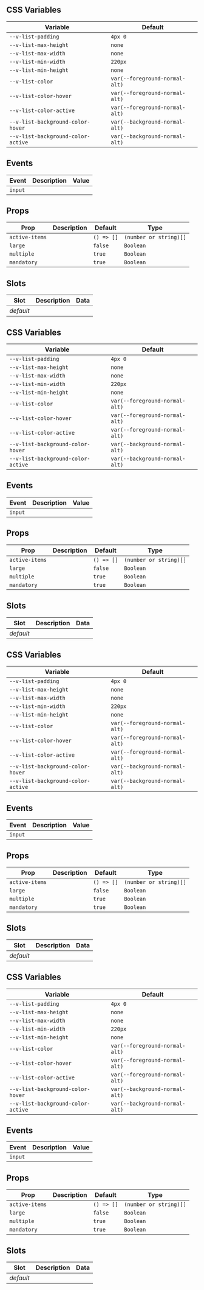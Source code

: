 ## CSS Variables

| Variable                           | Default                        |
| ---------------------------------- | ------------------------------ |
| `--v-list-padding`                 | `4px 0`                        |
| `--v-list-max-height`              | `none`                         |
| `--v-list-max-width`               | `none`                         |
| `--v-list-min-width`               | `220px`                        |
| `--v-list-min-height`              | `none`                         |
| `--v-list-color`                   | `var(--foreground-normal-alt)` |
| `--v-list-color-hover`             | `var(--foreground-normal-alt)` |
| `--v-list-color-active`            | `var(--foreground-normal-alt)` |
| `--v-list-background-color-hover`  | `var(--background-normal-alt)` |
| `--v-list-background-color-active` | `var(--background-normal-alt)` |

## Events

| Event   | Description | Value |
| ------- | ----------- | ----- |
| `input` |             |       |

## Props

| Prop           | Description | Default    | Type                   |
| -------------- | ----------- | ---------- | ---------------------- |
| `active-items` |             | `() => []` | `(number or string)[]` |
| `large`        |             | `false`    | `Boolean`              |
| `multiple`     |             | `true`     | `Boolean`              |
| `mandatory`    |             | `true`     | `Boolean`              |

## Slots

| Slot      | Description | Data |
| --------- | ----------- | ---- |
| _default_ |             |      |

## CSS Variables

| Variable                           | Default                        |
| ---------------------------------- | ------------------------------ |
| `--v-list-padding`                 | `4px 0`                        |
| `--v-list-max-height`              | `none`                         |
| `--v-list-max-width`               | `none`                         |
| `--v-list-min-width`               | `220px`                        |
| `--v-list-min-height`              | `none`                         |
| `--v-list-color`                   | `var(--foreground-normal-alt)` |
| `--v-list-color-hover`             | `var(--foreground-normal-alt)` |
| `--v-list-color-active`            | `var(--foreground-normal-alt)` |
| `--v-list-background-color-hover`  | `var(--background-normal-alt)` |
| `--v-list-background-color-active` | `var(--background-normal-alt)` |

## Events

| Event   | Description | Value |
| ------- | ----------- | ----- |
| `input` |             |       |

## Props

| Prop           | Description | Default    | Type                   |
| -------------- | ----------- | ---------- | ---------------------- |
| `active-items` |             | `() => []` | `(number or string)[]` |
| `large`        |             | `false`    | `Boolean`              |
| `multiple`     |             | `true`     | `Boolean`              |
| `mandatory`    |             | `true`     | `Boolean`              |

## Slots

| Slot      | Description | Data |
| --------- | ----------- | ---- |
| _default_ |             |      |

## CSS Variables

| Variable                           | Default                        |
| ---------------------------------- | ------------------------------ |
| `--v-list-padding`                 | `4px 0`                        |
| `--v-list-max-height`              | `none`                         |
| `--v-list-max-width`               | `none`                         |
| `--v-list-min-width`               | `220px`                        |
| `--v-list-min-height`              | `none`                         |
| `--v-list-color`                   | `var(--foreground-normal-alt)` |
| `--v-list-color-hover`             | `var(--foreground-normal-alt)` |
| `--v-list-color-active`            | `var(--foreground-normal-alt)` |
| `--v-list-background-color-hover`  | `var(--background-normal-alt)` |
| `--v-list-background-color-active` | `var(--background-normal-alt)` |

## Events

| Event   | Description | Value |
| ------- | ----------- | ----- |
| `input` |             |       |

## Props

| Prop           | Description | Default    | Type                   |
| -------------- | ----------- | ---------- | ---------------------- |
| `active-items` |             | `() => []` | `(number or string)[]` |
| `large`        |             | `false`    | `Boolean`              |
| `multiple`     |             | `true`     | `Boolean`              |
| `mandatory`    |             | `true`     | `Boolean`              |

## Slots

| Slot      | Description | Data |
| --------- | ----------- | ---- |
| _default_ |             |      |

## CSS Variables

| Variable                           | Default                        |
| ---------------------------------- | ------------------------------ |
| `--v-list-padding`                 | `4px 0`                        |
| `--v-list-max-height`              | `none`                         |
| `--v-list-max-width`               | `none`                         |
| `--v-list-min-width`               | `220px`                        |
| `--v-list-min-height`              | `none`                         |
| `--v-list-color`                   | `var(--foreground-normal-alt)` |
| `--v-list-color-hover`             | `var(--foreground-normal-alt)` |
| `--v-list-color-active`            | `var(--foreground-normal-alt)` |
| `--v-list-background-color-hover`  | `var(--background-normal-alt)` |
| `--v-list-background-color-active` | `var(--background-normal-alt)` |

## Events

| Event   | Description | Value |
| ------- | ----------- | ----- |
| `input` |             |       |

## Props

| Prop           | Description | Default    | Type                   |
| -------------- | ----------- | ---------- | ---------------------- |
| `active-items` |             | `() => []` | `(number or string)[]` |
| `large`        |             | `false`    | `Boolean`              |
| `multiple`     |             | `true`     | `Boolean`              |
| `mandatory`    |             | `true`     | `Boolean`              |

## Slots

| Slot      | Description | Data |
| --------- | ----------- | ---- |
| _default_ |             |      |
